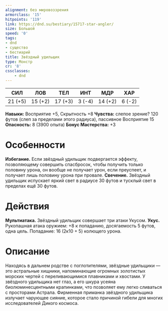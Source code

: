 ```yaml
---
alignment: без мировоззрения
armorclass: '15'
hitpoints: '119'
link: https://dnd.su/bestiary/15717-star-angler/
size: Большой
speed: '0'
tags:
- dnd
- существо
- бестиарий
title: Звёздный удильщик
type: Монстр
cr: '8'
cssclasses:
    - dnd
---
```



| СИЛ | ЛОВ | ТЕЛ | ИНТ | МДР | ХАР |
|---|---|---|---|---|---|
| 21 (+5) | 15 (+2) | 17 (+3) | 3 (-4) | 14 (+2) | 6 (-2) |
**Навыки:** Восприятие +5, Скрытность +8
**Чувства:** слепое зрение? 120 футов (слеп за пределами этого радиуса), пассивное Восприятие 15
**Опасность:** 8 (3900 опыта)
**Бонус Мастерства:** +3


# Особенности
**Избегание.** Если звёздный удильщик подвергается эффекту, позволяющему совершить спасбросок, чтобы получить только половину урона, он вообще не получает урон, если преуспеет, и получает лишь половину урона при провале.
**Свечение.** Звёздный удильщик испускает яркий свет в радиусе 30 футов и тусклый свет в пределах ещё 30 футов.


# Действия
**Мультиатака.** Звёздный удильщик совершает три атаки Укусом.
**Укус.** Рукопашная атака оружием: +8 к попаданию, досягаемость 5 футов, одна цель. Попадание: 16 (2к10 + 5) колющего урона.


# Описание
Находясь в дальнем родстве с поглотителями, звёздные удильщики — это астральные хищники, напоминающие огромных золотистых морских чертей с переливающимися плавниками и хвостами. У звёздного удильщика нет глаз, а его шкура усеяна биолюминесцентными крапинками, что позволяет ему легко сливаться с просторами Астрала. Фирменная приманка звёздного удильщика излучает чарующее сияние, которое стало причиной гибели для многих исследователей Дикого космоса.